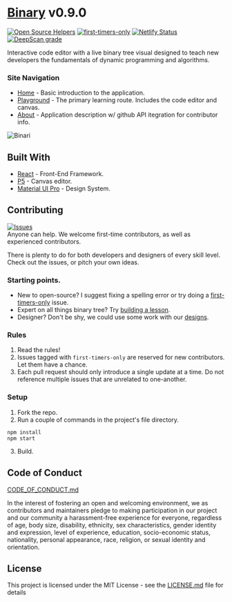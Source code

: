 # [Binary](https://binari.dev) v0.9.0

[![Open Source Helpers](https://www.codetriage.com/brandonarmand/binari/badges/users.svg)](https://www.codetriage.com/brandonarmand/binari)
[![first-timers-only](https://img.shields.io/badge/first--timers--only-friendly-blue.svg?style=flat-square)](https://www.firsttimersonly.com/)
[![Netlify Status](https://api.netlify.com/api/v1/badges/bc927965-8d4c-490b-b2cf-44d05c36b24e/deploy-status)](https://app.netlify.com/sites/binari/deploys)
[![DeepScan grade](https://deepscan.io/api/teams/7989/projects/10120/branches/136074/badge/grade.svg)](https://deepscan.io/dashboard#view=project&tid=7989&pid=10120&bid=136074)

Interactive code editor with a live binary tree visual designed to teach new developers the fundamentals of dynamic programming and algorithms.

### Site Navigation

* [Home](https://binari.dev) - Basic introduction to the application.
* [Playground](https://binari.dev/playground) - The primary learning route. Includes the code editor and canvas.
* [About](https://binari.dev/about) - Application description w/ github API itegration for contributor info.

![Binari](https://user-images.githubusercontent.com/27185256/75616028-5278d680-5b00-11ea-8b74-b728553e5499.png "Site Photo")

## Built With

* [React](https://reactjs.org) - Front-End Framework.
* [P5](https://p5js.org) - Canvas editor.
* [Material UI Pro](https://demos.creative-tim.com/material-dashboard-pro-react/#/documentation/tutorial) - Design System.

## Contributing
[![Issues](https://img.shields.io/github/issues-raw/brandonarmand/binari?maxAge=25000)](https://github.com/brandonarmand/binari/issues)  
Anyone can help. We welcome first-time contributors, as well as experienced contributors.

There is plenty to do for both developers and designers of every skill level. Check out the issues, or pitch your own ideas.

### Starting points.
- New to open-source? I suggest fixing a spelling error or try doing a [first-timers-only](https://github.com/BrandonArmand/Binari/issues?q=is%3Aissue+is%3Aopen+label%3Afirst-timers-only) issue.
- Expert on all things binary tree? Try [building a lesson](https://github.com/BrandonArmand/Binari/issues/8).
- Designer? Don't be shy, we could use some work with our [designs](https://github.com/BrandonArmand/Binari/issues/7).

### Rules
1. Read the rules!
2. Issues tagged with `first-timers-only` are reserved for new contributors. Let them have a chance.
3. Each pull request should only introduce a single update at a time. Do not reference multiple issues that are unrelated to one-another.

### Setup
1) Fork the repo.
2) Run a couple of commands in the project's file directory.

```
npm install
npm start
```

3) Build.

## Code of Conduct

[CODE_OF_CONDUCT.md](CODE_OF_CONDUCT.md)

In the interest of fostering an open and welcoming environment, we as
contributors and maintainers pledge to making participation in our project and
our community a harassment-free experience for everyone, regardless of age, body
size, disability, ethnicity, sex characteristics, gender identity and expression,
level of experience, education, socio-economic status, nationality, personal
appearance, race, religion, or sexual identity and orientation.

## License

This project is licensed under the MIT License - see the [LICENSE.md](LICENSE.md) file for details
